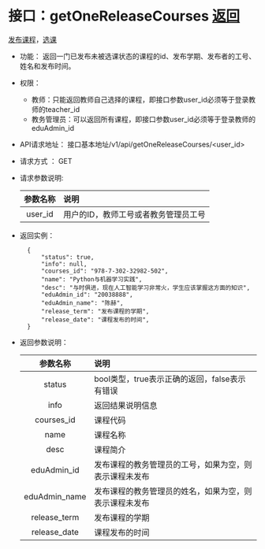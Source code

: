 ﻿<!-- markdownlint-disable MD033-->
<!-- 禁止MD033类型的警告 https://www.npmjs.com/package/markdownlint -->

# 接口：getOneReleaseCourses  [返回](../README.md)
[发布课程](../用例/发布课程.md)，[选课](../用例/选课.md)

- 功能：
    返回一门已发布未被选课状态的课程的id、发布学期、发布者的工号、姓名和发布时间。
    
- 权限：
    - 教师：只能返回教师自己选择的课程，即接口参数user_id必须等于登录教师的teacher_id
    - 教务管理员：可以返回所有课程，即接口参数user_id必须等于登录教师的eduAdmin_id
    
- API请求地址： 
    接口基本地址/v1/api/getOneReleaseCourses/<user_id>

- 请求方式 ：
    GET

- 请求参数说明:        

  |参数名称|说明|
  |:---------:|:--------------------------------------------------------|      
  |user_id|用户的ID，教师工号或者教务管理员工号|
    
- 返回实例：

        {         
            "status": true,
            "info": null,    
            "courses_id": "978-7-302-32982-502",
            "name": "Python与机器学习实践",
            "desc": "与时俱进，现在人工智能学习非常火，学生应该掌握这方面的知识",
            "eduAdmin_id": "20038888",
            "eduAdmin_name": "陈赫",
            "release_term": "发布课程的学期",
            "release_date": "课程发布的时间",
        }
 
- 返回参数说明：    
 
  |参数名称|说明|
  |:---------:|:--------------------------------------------------------|      
  |status|bool类型，true表示正确的返回，false表示有错误|
  |info|返回结果说明信息|
  |courses_id|课程代码|
  |name|课程名称|
  |desc|课程简介|
  |eduAdmin_id|发布课程的教务管理员的工号，如果为空，则表示课程未发布|
  |eduAdmin_name|发布课程的教务管理员的姓名，如果为空，则表示课程未发布|
  |release_term|发布课程的学期|
  |release_date|课程发布的时间|

